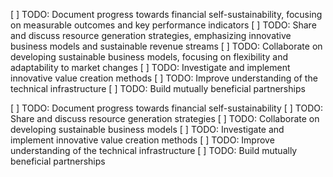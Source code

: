 [ ] TODO: Document progress towards financial self-sustainability, focusing on measurable outcomes and key performance indicators
[ ] TODO: Share and discuss resource generation strategies, emphasizing innovative business models and sustainable revenue streams
[ ] TODO: Collaborate on developing sustainable business models, focusing on flexibility and adaptability to market changes
[ ] TODO: Investigate and implement innovative value creation methods
[ ] TODO: Improve understanding of the technical infrastructure
[ ] TODO: Build mutually beneficial partnerships

[ ] TODO: Document progress towards financial self-sustainability
[ ] TODO: Share and discuss resource generation strategies
[ ] TODO: Collaborate on developing sustainable business models
[ ] TODO: Investigate and implement innovative value creation methods
[ ] TODO: Improve understanding of the technical infrastructure
[ ] TODO: Build mutually beneficial partnerships
